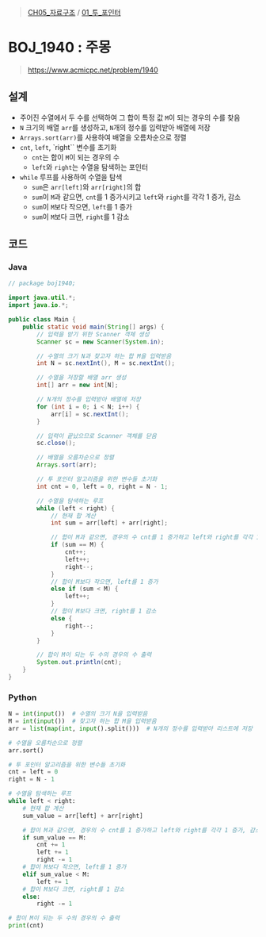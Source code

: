 > [CH05_자료구조](../) / [01_투_포인터](./)

# BOJ_1940 : 주몽
> https://www.acmicpc.net/problem/1940

## 설계
* 주어진 수열에서 두 수를 선택하여 그 합이 특정 값 `M`이 되는 경우의 수를 찾음
* `N` 크기의 배열 `arr`를 생성하고, `N`개의 정수를 입력받아 배열에 저장
* `Arrays.sort(arr)`를 사용하여 배열을 오름차순으로 정렬
* `cnt`, `left`, `right`` 변수를 초기화
    - `cnt`는 합이 `M`이 되는 경우의 수
    - `left`와 `right`는 수열을 탐색하는 포인터
* `while` 루프를 사용하여 수열을 탐색
    - `sum`은 `arr[left]`와 `arr[right]`의 합
    - `sum`이 `M`과 같으면, `cnt`를 1 증가시키고 `left`와 `right`를 각각 1 증가, 감소
    - `sum`이 `M`보다 작으면, `left`를 1 증가
    - `sum`이 `M`보다 크면, `right`를 1 감소

## 코드
### Java
```java
// package boj1940;

import java.util.*;
import java.io.*;

public class Main {
    public static void main(String[] args) {
        // 입력을 받기 위한 Scanner 객체 생성
        Scanner sc = new Scanner(System.in);

        // 수열의 크기 N과 찾고자 하는 합 M을 입력받음
        int N = sc.nextInt(), M = sc.nextInt();

        // 수열을 저장할 배열 arr 생성
        int[] arr = new int[N];

        // N개의 정수를 입력받아 배열에 저장
        for (int i = 0; i < N; i++) {
            arr[i] = sc.nextInt();
        }

        // 입력이 끝났으므로 Scanner 객체를 닫음
        sc.close();

        // 배열을 오름차순으로 정렬
        Arrays.sort(arr);

        // 투 포인터 알고리즘을 위한 변수들 초기화
        int cnt = 0, left = 0, right = N - 1;

        // 수열을 탐색하는 루프
        while (left < right) {
            // 현재 합 계산
            int sum = arr[left] + arr[right];

            // 합이 M과 같으면, 경우의 수 cnt를 1 증가하고 left와 right를 각각 1 증가, 감소
            if (sum == M) {
                cnt++;
                left++;
                right--;
            } 
            // 합이 M보다 작으면, left를 1 증가
            else if (sum < M) {
                left++;
            } 
            // 합이 M보다 크면, right를 1 감소
            else {
                right--;
            }
        }

        // 합이 M이 되는 두 수의 경우의 수 출력
        System.out.println(cnt);
    }
}
```

### Python
```python
N = int(input())  # 수열의 크기 N을 입력받음
M = int(input())  # 찾고자 하는 합 M을 입력받음
arr = list(map(int, input().split()))  # N개의 정수를 입력받아 리스트에 저장

# 수열을 오름차순으로 정렬
arr.sort()

# 투 포인터 알고리즘을 위한 변수들 초기화
cnt = left = 0
right = N - 1

# 수열을 탐색하는 루프
while left < right:
    # 현재 합 계산
    sum_value = arr[left] + arr[right]

    # 합이 M과 같으면, 경우의 수 cnt를 1 증가하고 left와 right를 각각 1 증가, 감소
    if sum_value == M:
        cnt += 1
        left += 1
        right -= 1
    # 합이 M보다 작으면, left를 1 증가
    elif sum_value < M:
        left += 1
    # 합이 M보다 크면, right를 1 감소
    else:
        right -= 1

# 합이 M이 되는 두 수의 경우의 수 출력
print(cnt)
```